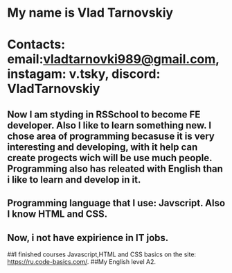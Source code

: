 # My name is Vlad Tarnovskiy
# Contacts: email:vladtarnovki989@gmail.com, instagam: v.tsky, discord: VladTarnovskiy
## Now I am styding in RSSchool to become FE developer. Also I like to learn something new. I chose area of programming becasuse it is very interesting and developing, with it help can create progects wich will be use much people. Programming also has releated with English than i like to learn and develop in it.
## Programming language that I use: Javscript. Also I know HTML and CSS.
## Now, i not have expirience in IT jobs.
##I finished courses Javascript,HTML and CSS basics on the site: https://ru.code-basics.com/.
##My English level A2.